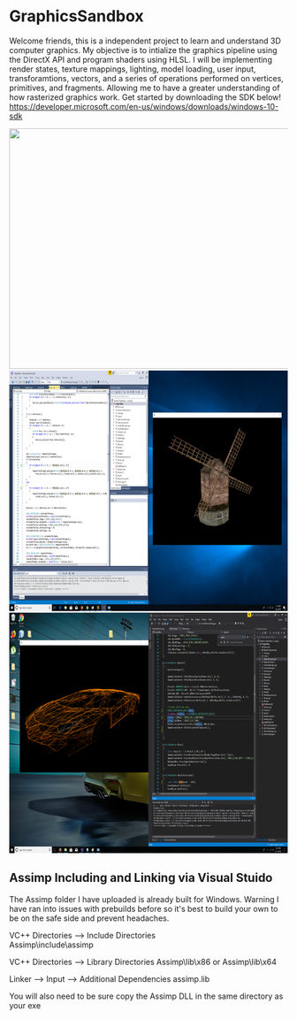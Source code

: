 # GraphicsSandbox
Welcome friends, this is a independent project to learn and understand 3D computer graphics. My objective is to intialize the graphics pipeline using the DirectX API and program shaders using HLSL. I will be implementing render states, texture mappings, lighting, model loading, user input, transforamtions, vectors, and a series of operations performed on vertices, primitives, and fragments. Allowing me to have a greater understanding of how rasterized graphics work.
Get started by downloading the SDK below!<br>
https://developer.microsoft.com/en-us/windows/downloads/windows-10-sdk

<img height="435" width="900" src="https://raw.githubusercontent.com/MitchellKopczyk/GraphicsSandbox/master/samples/TestTextureRender2.png">
<br>
<img height="435" width="900" src="https://raw.githubusercontent.com/MitchellKopczyk/GraphicsSandbox/master/samples/Windmill.png">
<br>
<img height="435" width="900" src="https://raw.githubusercontent.com/MitchellKopczyk/GraphicsSandbox/master/samples/TestWireFrameRender.png">


Assimp Including and Linking via Visual Stuido
-------------------------------------------------------------------
The Assimp folder I have uploaded is already built for Windows.
Warning I have ran into issues with prebuilds before
so it's best to build your own to be on the safe side and prevent 
headaches. 

VC++ Directories -->  Include Directories  
Assimp\include\assimp

VC++ Directories -->  Library Directories
Assimp\lib\x86
or 
Assimp\lib\x64

Linker --> Input --> Additional Dependencies
assimp.lib

You will also need to be sure copy the Assimp DLL in the same directory as your exe
